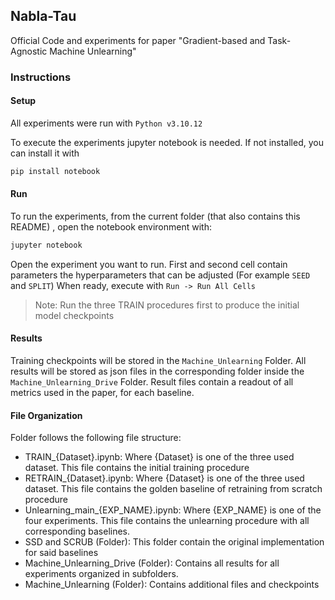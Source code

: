 ## Nabla-Tau
Official Code and experiments for paper "Gradient-based and Task-Agnostic Machine Unlearning"


### Instructions

#### Setup

All experiments were run with `Python v3.10.12`

To execute the experiments jupyter notebook is needed. If not installed, you can install it with

~~~bash
pip install notebook
~~~

#### Run

To run the experiments, from the current folder (that also contains this README) , open the notebook environment with:

~~~bash
jupyter notebook
~~~

Open the experiment you want to run. First and second cell contain parameters the hyperparameters that can be adjusted (For example `SEED` and `SPLIT`)
When ready, execute with `Run -> Run All Cells`

> Note: Run the three TRAIN procedures first to produce the initial model checkpoints

#### Results

Training checkpoints will be stored in the `Machine_Unlearning` Folder.
All results will be stored as json files in the corresponding folder inside the `Machine_Unlearning_Drive` Folder.
Result files contain a readout of all metrics used in the paper, for each baseline.

#### File Organization

Folder follows the following file structure:

* TRAIN_{Dataset}.ipynb: Where {Dataset} is one of the three used dataset. This file contains the initial training procedure
* RETRAIN_{Dataset}.ipynb: Where {Dataset} is one of the three used dataset. This file contains the golden baseline of retraining from scratch procedure
* Unlearning_main_{EXP_NAME}.ipynb: Where {EXP_NAME} is one of the four experiments. This file contains the unlearning procedure with all corresponding baselines.
* SSD and SCRUB (Folder): This folder contain the original implementation for said baselines
* Machine_Unlearning_Drive (Folder): Contains all results for all experiments organized in subfolders.
* Machine_Unlearning (Folder): Contains additional files and checkpoints
